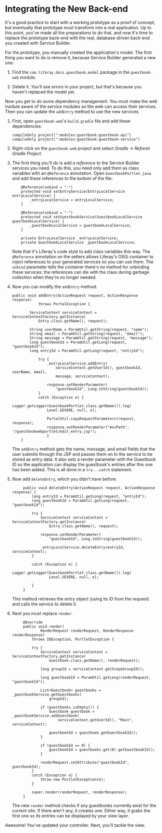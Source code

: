 # Integrating the New Back-end 

It's a good practice to start with a working prototype as a proof of concept,
but eventually that prototype must transform into a real application. Up to this
point, you've made all the preparations to do that, and now it's time to replace
the prototype back-end with the real, database-driven back-end you created with
Service Builder. 

For the prototype, you manually created the application's model. The first thing
you want to do is remove it, because Service Builder generated a new one:

1.  Find the `com.liferay.docs.guestbook.model` package in the `guestbook-web` 
    module.

2.  Delete it. You'll see errors in your project, but that's because you haven't
    replaced the model yet. 

Now you get to do some dependency management. You must make the web module aware
of the service modules so the web can access their services. Then you can update
the `addEntry` method to use the new services.

1.  First, open `guestbook-web`'s `build.gradle` file and add these dependencies:

        compileOnly project(":modules:guestbook:guestbook-api")
        compileOnly project(":modules:guestbook:guestbook-service")

2.  Right-click on the `guestbook-web` project and select *Gradle* &rarr;
    *Refresh Gradle Project*. 

3.  The first thing you'll do is add a *reference* to the Service Builder
    services you need. To do this, you need only add them as class variables
    with an `@Reference` annotation. Open `GuestbookPortlet.java` and add these
    references to the bottom of the file: 

            @Reference(unbind = "-")
            protected void setEntryService(EntryLocalService entryLocalService) {
                _entryLocalService = entryLocalService;
            }

            @Reference(unbind = "-")
            protected void setGuestbookService(GuestbookLocalService guestbookLocalService) {
                _guestbookLocalService = guestbookLocalService;
            }

            private EntryLocalService _entryLocalService;
            private GuestbookLocalService _guestbookLocalService;

    Note that it's Liferay's code style to add class variables this way. The
    `@Reference` annotation on the setters allows Liferay's OSGi container to
    inject references to your generated services so you can use them. The
    `unbind` parameter tells the container there's no method for unbinding these
    services: the references can die with the class during garbage collection
    when they're no longer needed. 

4.  Now you can modify the `addEntry` method: 

        public void addEntry(ActionRequest request, ActionResponse response)
                    throws PortalException {

                ServiceContext serviceContext = ServiceContextFactory.getInstance(
                    Entry.class.getName(), request);

                String userName = ParamUtil.getString(request, "name");
                String email = ParamUtil.getString(request, "email");
                String message = ParamUtil.getString(request, "message");
                long guestbookId = ParamUtil.getLong(request, "guestbookId");
                long entryId = ParamUtil.getLong(request, "entryId");

                    try {
                        _entryLocalService.addEntry(
                            serviceContext.getUserId(), guestbookId, userName, email,
                            message, serviceContext);

                        response.setRenderParameter(
                            "guestbookId", Long.toString(guestbookId));
                    }
                    catch (Exception e) {
                        Logger.getLogger(GuestbookPortlet.class.getName()).log(
                        Level.SEVERE, null, e);

                        PortalUtil.copyRequestParameters(request, response);
                        response.setRenderParameter("mvcPath", "/guestbookwebportlet/edit_entry.jsp");
                        }
            }

    The `addEntry` method gets the name, message, and email fields that the 
    user submits through the JSP and passes them on to the service to be stored 
    as entry data. It also sets a render parameter with the Guestbook ID so the
    application can display the guestbook's entries after this one has been
    added. This is all done in a `try...catch` statement.
 
5. Now add `deleteEntry`, which you didn't have before: 

            public void deleteEntry(ActionRequest request, ActionResponse response) {
                long entryId = ParamUtil.getLong(request, "entryId");
                long guestbookId = ParamUtil.getLong(request, "guestbookId");

                try {
                    ServiceContext serviceContext = ServiceContextFactory.getInstance(
                        Entry.class.getName(), request);

                    response.setRenderParameter(
                        "guestbookId", Long.toString(guestbookId));

                    _entryLocalService.deleteEntry(entryId, serviceContext);
                }

                catch (Exception e) {
                    Logger.getLogger(GuestbookPortlet.class.getName()).log(
                        Level.SEVERE, null, e);
   
                }
            }

    This method retrieves the entry object (using its ID from the request) and
    calls the service to delete it.

6. Next you must replace `render`.

            @Override
            public void render(
                    RenderRequest renderRequest, RenderResponse renderResponse)
                throws IOException, PortletException {

                try {
                    ServiceContext serviceContext = ServiceContextFactory.getInstance(
                        Guestbook.class.getName(), renderRequest);

                    long groupId = serviceContext.getScopeGroupId();

                    long guestbookId = ParamUtil.getLong(renderRequest, "guestbookId");

                    List<Guestbook> guestbooks = _guestbookService.getGuestbooks(
                        groupId);

                    if (guestbooks.isEmpty()) {
                        Guestbook guestbook = _guestbookService.addGuestbook(
                            serviceContext.getUserId(), "Main", serviceContext);

                        guestbookId = guestbook.getGuestbookId();
                    }

                    if (guestbookId == 0) {
                        guestbookId = guestbooks.get(0).getGuestbookId();
                    }

                    renderRequest.setAttribute("guestbookId", guestbookId);
                }
                catch (Exception e) {
                    throw new PortletException(e);
                }

                super.render(renderRequest, renderResponse);
            }

    The new `render` method checks if any guestbooks currently exist for the 
    current site. If there aren't any, it creates one. Either way, it grabs the
    first one so its entries can be displayed by your view layer. 

Awesome! You've updated your controller. Next, you'll tackle the view. 

